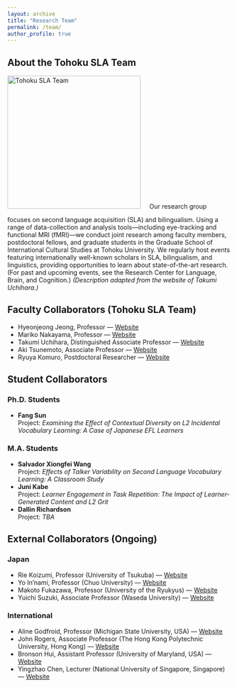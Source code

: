 ```yaml
---
layout: archive
title: "Research Team"
permalink: /team/
author_profile: true
---
```


## About the Tohoku SLA Team
<img src="{{ '/assets/images/tohokusla.png' | relative_url }}"
     alt="Tohoku SLA Team"
     width="300"
     class="align-left"
     style="margin:0 1rem 1rem 0;" />
Our research group focuses on second language acquisition (SLA) and bilingualism. Using a range of data-collection and analysis tools—including eye-tracking and functional MRI (fMRI)—we conduct joint research among faculty members, postdoctoral fellows, and graduate students in the Graduate School of International Cultural Studies at Tohoku University. We regularly host events featuring internationally well-known scholars in SLA, bilingualism, and linguistics, providing opportunities to learn about state-of-the-art research. (For past and upcoming events, see the Research Center for Language, Brain, and Cognition.) *(Description adapted from the website of Takumi Uchihara.)*

## Faculty Collaborators (Tohoku SLA Team)
- Hyeonjeong Jeong, Professor — [Website](https://sites.google.com/view/hyeonjeong-jeong/home)
- Mariko Nakayama, Professor — [Website](https://www.intcul.tohoku.ac.jp/igpls/people/mariko-nakayama/)
- Takumi Uchihara, Distinguished Associate Professor — [Website](https://takumiuchihara.weebly.com/)
- Aki Tsunemoto, Associate Professor — [Website](https://akitsunemoto.wordpress.com/)
- Ryuya Komuro, Postdoctoral Researcher — [Website](https://researchmap.jp/Komuro-Ryuya)

## Student Collaborators
### Ph.D. Students
- **Fang Sun**  
  Project: *Examining the Effect of Contextual Diversity on L2 Incidental Vocabulary Learning: A Case of Japanese EFL Learners*

### M.A. Students
- **Salvador Xiongfei Wang**  
  Project: *Effects of Talker Variability on Second Language Vocabulary Learning: A Classroom Study*
- **Juni Kabe**  
  Project: *Learner Engagement in Task Repetition: The Impact of Learner-Generated Content and L2 Grit*
- **Dallin Richardson**  
  Project: *TBA*

## External Collaborators (Ongoing)
### Japan
- Rie Koizumi, Professor (University of Tsukuba) — [Website](https://sites.google.com/view/riekoizumiwebsite/home/)
- Yo In’nami, Professor (Chuo University) — [Website](https://sites.google.com/site/yoinnami/home?authuser=0)
- Makoto Fukazawa, Professor (University of the Ryukyus) — [Website](https://kenkyushadb.lab.u-ryukyu.ac.jp/html/100000963_en.html)
- Yuichi Suzuki, Associate Professor (Waseda University) — [Website](https://yuichisuzuki.net/)

### International
- Aline Godfroid, Professor (Michigan State University, USA) — [Website](https://sls.msu.edu/aline-godfroid-2/)
- John Rogers, Associate Professor (The Hong Kong Polytechnic University, Hong Kong) — [Website](https://www.polyu.edu.hk/engl/people/academic-staff/prof-john-rogers/?sc_lang=en)
- Bronson Hui, Assistant Professor (University of Maryland, USA) — [Website](https://bronson-hui.github.io/index.html)
- Yingzhao Chen, Lecturer (National University of Singapore, Singapore) — [Website](https://sites.google.com/view/yingzhaochen)

<br>
<br>
<br>
